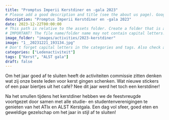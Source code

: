 ```yaml
---
title: "Promptus Imperii Kerstdiner en -gala 2023"
# Please add a good description and title (see the about us page). Google uses it to recommend the website
description: "Promptus Imperii Kerstdiner en -gala 2023"
date: 2023-12-22T00:00:00
# This path is relative to the assets folder. Create a folder that is assets/images/activities/file-name
# IMPORTANT! The file name/folder name may not contain capital letters!
image_folder: "images/activities/2023-kerstdiner"
image: "1__20231221_193134.jpg"
# Don't forget capital letters in the categories and tags. Also check all categories and tags by loading the activities page and looking at the list.
categories: ["Ledenactiviteit"]
tags: ["Kerst", "ALST gala"]
draft: false
---
```


Om het jaar goed af te sluiten heeft de activiteiten commissie zitten denken wat zij onze beste leden voor kerst gingen schenken. Wat nieuwe stickers of een paar biertjes uit het café? Nee dit jaar werd het toch een kerstdiner!

Na het smullen tijdens het kerstdiner hebben we de feestvreugde voortgezet door samen met alle studie- en studentenverenigingen te genieten van het ATIx en ALST Kerstgala. Een dag vol sfeer, goed eten en geweldige gezelschap om het jaar in stijl af te sluiten!